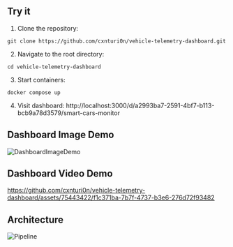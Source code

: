 ## Try it

1. Clone the repository:
```
git clone https://github.com/cxnturi0n/vehicle-telemetry-dashboard.git
```
2. Navigate to the root directory:
```
cd vehicle-telemetry-dashboard
```
3. Start containers:
```
docker compose up
```
4. Visit dashboard: http://localhost:3000/d/a2993ba7-2591-4bf7-b113-bcb9a78d3579/smart-cars-monitor

## Dashboard Image Demo

![DashboardImageDemo](https://github.com/cxnturi0n/vehicle-telemetry-dashboard/assets/75443422/87313476-1321-4c9b-9eaf-9b99a381b4e4)

## Dashboard Video Demo

https://github.com/cxnturi0n/vehicle-telemetry-dashboard/assets/75443422/f1c371ba-7b7f-4737-b3e6-276d72f93482

## Architecture

![Pipeline](https://github.com/cxnturi0n/vehicle-telemetry-dashboard/assets/75443422/8d4da2f8-74dd-4d36-a69b-752621123805)
